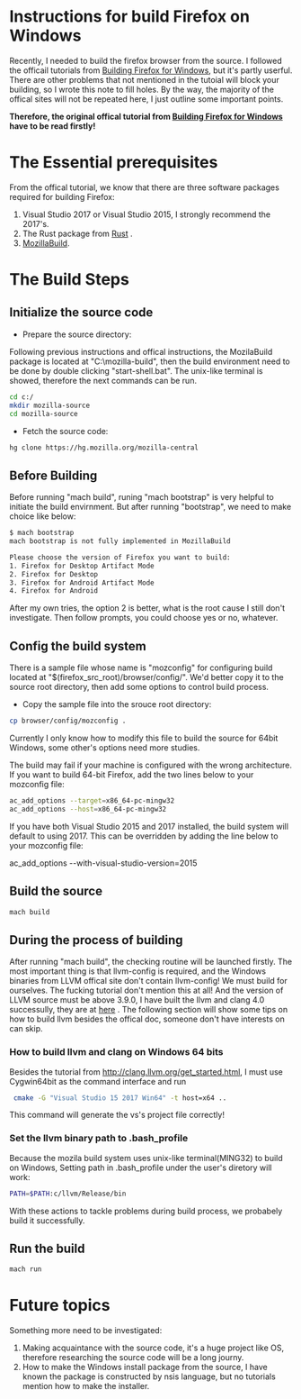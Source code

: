 # Instructions for build Firefox on Windows #

Recently, I needed to build the firefox browser from the source. I followed the officail tutorials from [Building Firefox for Windows](https://developer.mozilla.org/en-US/docs/Mozilla/Developer_guide/Build_Instructions/Windows_Prerequisites), but it's partly userful. There are other problems that not mentioned in the tutoial will block your building, so I wrote this note to fill holes. By the way, the majority of the offical sites will not be repeated here, I just outline some important points.

**Therefore, the original offical tutorial from [Building Firefox for Windows](https://developer.mozilla.org/en-US/docs/Mozilla/Developer_guide/Build_Instructions/Windows_Prerequisites) have to be read firstly!**

# The Essential prerequisites #

From the offical tutorial, we know that there are three software packages required for building Firefox:

1. Visual Studio 2017 or Visual Studio 2015, I strongly recommend the 2017's.
2. The Rust package from [Rust](https://rustup.rs/) .
3.  [MozillaBuild](https://ftp.mozilla.org/pub/mozilla.org/mozilla/libraries/win32/MozillaBuildSetup-Latest.exe).

# The Build Steps #

## Initialize the source code ##

- Prepare the source directory:

Following previous instructions and offical instructions, the MozilaBuild package is located at "C:\mozilla-build", then the build environment need to be done by double clicking "start-shell.bat". The unix-like terminal is showed, therefore the next commands can be run.

```bash
cd c:/
mkdir mozilla-source
cd mozilla-source
```

- Fetch the source code:

```bash
hg clone https://hg.mozilla.org/mozilla-central
```

## Before Building ##

Before running "mach build",  runing "mach bootstrap" is very helpful to initiate the build envirnment. But after running "bootstrap", we need to make choice like below:

```bash
$ mach bootstrap
mach bootstrap is not fully implemented in MozillaBuild

Please choose the version of Firefox you want to build:
1. Firefox for Desktop Artifact Mode
2. Firefox for Desktop
3. Firefox for Android Artifact Mode
4. Firefox for Android
```
After my own tries, the option 2 is better, what is the root cause I still don't investigate. Then follow prompts, you could choose yes or no, whatever. 

## Config the build system ##

There is a sample file whose name is "mozconfig" for configuring build located at "$(firefox_src_root)/browser/config/". We'd better copy it to the source root directory, then add some options to control build process.

- Copy the sample file into the srouce root directory:

```bash
cp browser/config/mozconfig .
```

Currently I only know how to modify this file to build the source for 64bit Windows, some other's options need more studies.

The build may fail if your machine is configured with the wrong architecture. If you want to build 64-bit Firefox, add the two lines below to your mozconfig file:

```bash
ac_add_options --target=x86_64-pc-mingw32
ac_add_options --host=x86_64-pc-mingw32 
```

If you have both Visual Studio 2015 and 2017 installed, the build system will default to using 2017. This can be overridden by adding the line below to your mozconfig file:

ac_add_options --with-visual-studio-version=2015

## Build the source ##

```bash
mach build
```

## During the process of building ##

After running "mach build", the checking routine will be launched firstly. The most important thing is that llvm-config is required, and the Windows binaries from LLVM offical site don't contain llvm-config! We must build for ourselves. The fucking tutorial don't mention this at all! And the version of LLVM source must be above 3.9.0, I have built the llvm and clang 4.0 successully, they are at [here](http://pan.baidu.com/s/1i4EzvN3) . The following section will show some tips on how to build llvm besides the offical doc, someone don't have interests on can skip.

### How to build llvm and clang on Windows 64 bits ###

Besides the tutorial from http://clang.llvm.org/get_started.html, I must use Cygwin64bit as the command interface and run

```bash
 cmake -G "Visual Studio 15 2017 Win64" -t host=x64 ..
```

This command will generate the vs's project file correctly!
 
### Set the llvm binary path to .bash_profile ###

Because the mozila build system uses unix-like terminal(MING32) to build on Windows, Setting path in .bash_profile under the user's diretory will work:

```bash
PATH=$PATH:c/llvm/Release/bin
```

With these actions to tackle problems during build process, we probabely build it successfully.

## Run the build ##

```bash
mach run
```

# Future topics #

Something more need to be investigated:

1. Making acquaintance with the source code, it's a huge project like OS, therefore researching the source code will be a long journy.
2. How to make the Windows install package from the source, I have known the package is constructed by nsis language, but no tutorials mention how to make the installer.
